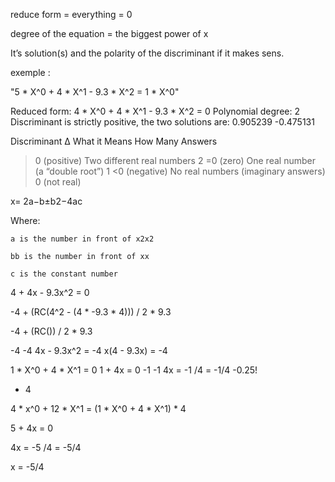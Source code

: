 
reduce form = everything = 0

degree of the equation = the biggest power of x

It’s solution(s) and the polarity of the discriminant if it makes sens.


exemple :

"5 * X^0 + 4 * X^1 - 9.3 * X^2 = 1 * X^0"

Reduced form: 4 * X^0 + 4 * X^1 - 9.3 * X^2 = 0
Polynomial degree: 2
Discriminant is strictly positive, the two solutions are:
0.905239
-0.475131


Discriminant Δ	What it Means	                How Many Answers
>0 (positive)	Two different real numbers	        2
=0 (zero)	One real number (a “double root”)	    1
<0 (negative)	No real numbers (imaginary answers)	0 (not real) 

x= 2a−b±b2−4ac
​​

Where:

    a is the number in front of x2x2

    bb is the number in front of xx

    c is the constant number

4 + 4x - 9.3x^2 = 0

-4 + (RC(4^2 - (4 * -9.3 * 4))) / 2 * 9.3

-4 + (RC()) / 2 * 9.3



-4                 -4
4x - 9.3x^2 = -4
x(4 - 9.3x) = -4

1 * X^0 + 4 * X^1 = 0
1 + 4x = 0
-1        -1
4x = -1
/4 = -1/4
-0.25!

 * 4

4 * x^0 + 12 * X^1 = (1 * X^0 + 4 * X^1) * 4

5 + 4x = 0

4x = -5
/4 = -5/4

x = -5/4





